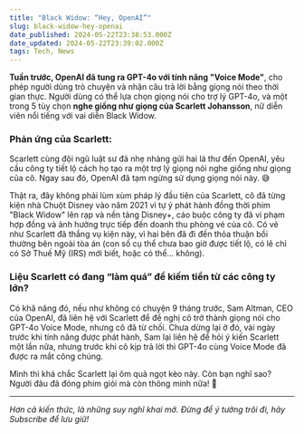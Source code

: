 ```yaml
---
title: "Black Widow: “Hey, OpenAI”"
slug: black-widow-hey-openai
date_published: 2024-05-22T23:38:53.000Z
date_updated: 2024-05-22T23:39:02.000Z
tags: Tech, News
---
```


**Tuần trước, OpenAI đã tung ra GPT-4o với tính năng "Voice Mode"**, cho phép người dùng trò chuyện và nhận câu trả lời bằng giọng nói theo thời gian thực. Người dùng có thể lựa chọn giọng nói cho trợ lý GPT-4o, và một trong 5 tùy chọn **nghe giống như giọng của Scarlett Johansson**, nữ diễn viên nổi tiếng với vai diễn Black Widow.

### Phản ứng của Scarlett:

Scarlett cùng đội ngũ luật sư đã nhẹ nhàng gửi hai lá thư đến OpenAI, yêu cầu công ty tiết lộ cách họ tạo ra một trợ lý giọng nói nghe giống như giọng của cô. Ngay sau đó, OpenAI đã tạm ngừng sử dụng giọng nói này. 😅

Thật ra, đây không phải lùm xùm pháp lý đầu tiên của Scarlett, cô đã từng kiện nhà Chuột Disney vào năm 2021 vì tự ý phát hành đồng thời phim "Black Widow" lên rạp và nền tảng Disney+, cáo buộc công ty đã vi phạm hợp đồng và ảnh hưởng trực tiếp đến doanh thu phòng vé của cô. Có vẻ như Scarlett đã thắng vụ kiện này, vì hai bên đã đi đến thỏa thuận bồi thường bên ngoài tòa án (con số cụ thể chưa bao giờ được tiết lộ, có lẽ chỉ có Sở Thuế Mỹ (IRS) mới biết, hoặc có thể… không).

### Liệu Scarlett có đang “làm quá” để kiếm tiền từ các công ty lớn?

Có khă năng đó, nếu như không có chuyện 9 tháng trước, Sam Altman, CEO của OpenAI, đã liên hệ với Scarlett để đề nghị cô trở thành giọng nói cho GPT-4o Voice Mode, nhưng cô đã từ chối. Chưa dừng lại ở đó, vài ngày trước khi tính năng được phát hành, Sam lại liên hệ để hỏi ý kiến Scarlett một lần nữa, nhưng trước khi cô kịp trả lời thì GPT-4o cùng Voice Mode đã được ra mắt công chúng.

Mình thì khá chắc Scarlett lại ôm quả ngọt kèo này. Còn bạn nghĩ sao? Người đâu đã đóng phim giỏi mà còn thông minh nữa! 💯

---

*Hơn cả kiến thức, là những suy nghĩ khai mở. Đừng để ý tưởng trôi đi, hãy Subscribe để lưu giữ!*
